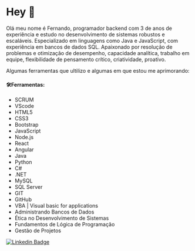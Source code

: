 # Hey 👋

Olá meu nome é Fernando, programador backend com 3 de anos de experiência e estudo no desenvolvimento de sistemas robustos e escaláveis. Especializado em linguagens como Java e JavaScript, com experiência em bancos de dados SQL. Apaixonado por resolução de problemas e otimização de desempenho, capacidade analítica, trabalho em equipe, flexibilidade de pensamento crítico, criatividade, proativo.

Algumas ferramentas que ultilizo e algumas em que estou me aprimorando:

#### 🛠Ferramentas:

- SCRUM
- VScode
- HTML5
- CSS3
- Bootstrap
- JavaScript
- Node.js
- React
- Angular
- Java
- Python
- C#
- .NET
- MySQL
- SQL Server
- GIT
- GitHub
- VBA | Visual basic for applications
- Administrando Bancos de Dados
- Ética no Desenvolvimento de Sistemas
- Fundamentos de Lógica de Programação
- Gestão de Projetos

[![Linkedin Badge](https://img.shields.io/badge/-LinkedIn-blue?style=flat-square&logo=Linkedin&logoColor=white&link=https://www.linkedin.com/in/fernando-monteiro-de-lima-nunes-5bb499175//)](https://www.linkedin.com/in/fernando-monteiro-de-lima-nunes-5bb499175/)



